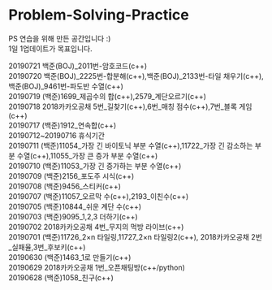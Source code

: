 # Problem-Solving-Practice
PS 연습을 위해 만든 공간입니다 :)<br>
1일 1업데이트가 목표입니다.<br>

20190721 백준(BOJ)_2011번-암호코드(c++)<br>
20190720 백준(BOJ)_2225번-합분해(c++),백준(BOJ)_2133번-타일 채우기(c++),백준(BOJ)_9461번-파도반 수열(c++)<br>
20190719 (백준)1699_제곱수의 합(c++),2579_계단오르기(c++)<br>
20190718 2018카카오공채 5번_길찾기(c++),6번_매칭 점수(c++),7번_블록 게임(c++)<br>
20190717 (백준)1912_연속합(c++)<br>
20190712~20190716 휴식기간<br>
20190711 (백준)11054_가장 긴 바이토닉 부분 수열(c++),11722_가장 긴 감소하는 부분 수열(c++),11055_가장 큰 증가 부분 수열(c++)<br>
20190710 (백준)11053_가장 긴 증가하는 부분 수열(c++)<br>
20190709 (백준)2156_포도주 시식(c++)<br>
20190708 (백준)9456_스티커(c++)<br>
20190707 (백준)11057_오르막 수(c++),2193_이친수(c++)<br>
20190705 (백준)10844_쉬운 계단 수(c++)<br>
20190703 (백준)9095_1,2,3 더하기(c++)<br>
20190702 2018카카오공채 4번_무지의 먹방 라이브(c++)<br>
20190701 (백준)11726_2×n 타일링,11727_2×n 타일링2(c++), 2018카카오공채 2번_실패율,3번_후보키(c++)<br>
20190630 (백준)1463_1로 만들기(c++)<br>
20190629 2018카카오공채 1번_오픈채팅방(c++/python)<br>
20190628 (백준)1058_친구(c++)<br>
